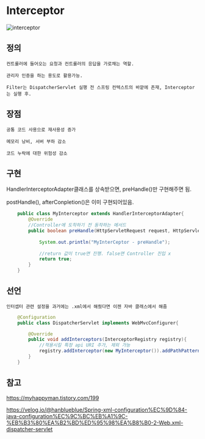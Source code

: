 # Interceptor

![interceptor](../images/Spring/interceptor.png)

## 정의

    컨트롤러에 들어오는 요청과 컨트롤러의 응답을 가로채는 역할.

    관리자 인증을 하는 용도로 활용가능.

    Filter는 DispatcherServlet 실행 전 스프링 컨텍스트의 바깥에 존재, Interceptor는 실행 후.

## 장점 

    공통 코드 사용으로 재사용성 증가

    메모리 낭비, 서버 부하 감소

    코드 누락에 대한 위험성 감소

##  구현

HandlerInterceptorAdapter클래스를 상속받으면, preHandle()만 구현해주면 됨.

postHandle(), afterConpletion()은 이미 구현되어있음.

```java
    public class MyInterceptor extends HandlerInterceptorAdapter{
        @Override
        //Controller에 도착하기 전 동작하는 메서드
        public boolean preHandle(HttpServletRequest request, HttpServletResponse response, Object handler) throws Exception{
            
            System.out.println("MyInterCeptor - preHandle");
		    
            //return 값이 true면 진행. false면 Controller 진입 x
            return true; 
        }
    }

```

## 선언

    인터셉터 관련 설정을 과거에는 .xml에서 해줬다면 이젠 자바 클래스에서 해줌

```java
    @Configuration
    public class DispatcherServlet implements WebMvcConfigurer{

        @Override
        public void addInterceptors(InterceptorRegistry registry){
            //적용시킬 특정 api URI 추가, 제외 가능
            registry.addInterceptor(new MyInterceptor()).addPathPatterns("/api/board").excludePatterns("/css");
        }
    }
```

## 참고

https://myhappyman.tistory.com/199

https://velog.io/@hanblueblue/Spring-xml-configuration%EC%9D%84-java-configuration%EC%9C%BC%EB%A1%9C-%EB%B3%80%EA%B2%BD%ED%95%98%EA%B8%B0-2-Web.xml-dispatcher-servlet